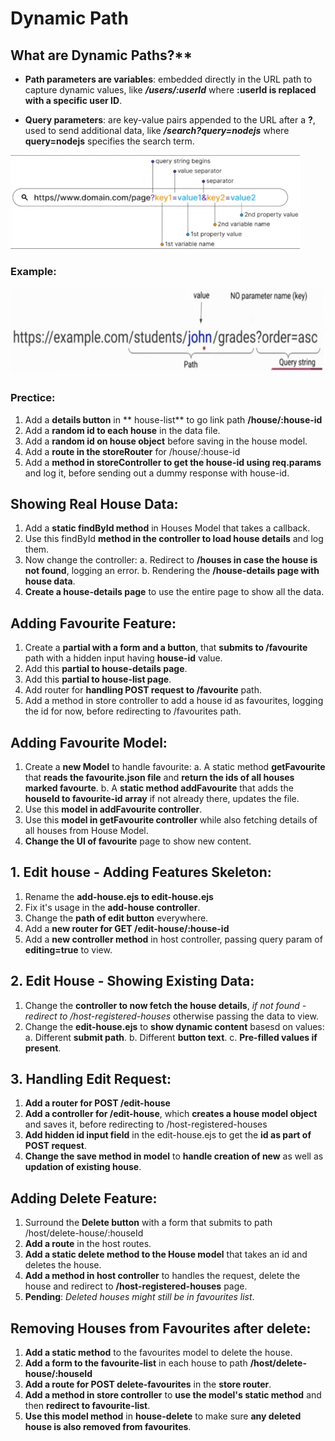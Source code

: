 # Dynamic Path

## What are Dynamic Paths?**

* **Path parameters are variables**: embedded directly in the URL path to capture dynamic values, like ***/users/:userId*** where **:userId is replaced with a specific user ID**.

* **Query parameters**: are key-value pairs appended to the URL after a **?**, used to send additional data, like ***/search?query=nodejs*** where **query=nodejs** specifies the search term.

<img src="./dynamic-path.png" height="150px">

### Example:
<img src="./dynamic-path-example.png" height="140px">


### Prectice:

1. Add a **details button** in ** house-list** to go link path **/house/:house-id**
2. Add a **random id to each house** in the data file.
3. Add a **random id on house object** before saving in the house model.
4. Add a **route in the storeRouter** for /house/:house-id
5. Add a **method in storeController to get the house-id using req.params** and log it, before sending out a dummy response with house-id.


## Showing Real House Data:
1. Add a **static findById method** in Houses Model that takes a callback.
2. Use this findById **method in the controller to load house details** and log them.
3. Now change the controller:
    a. Redirect to **/houses in case the house is not found**, logging an error.
    b. Rendering the **/house-details page with house data**.
4. **Create a house-details page** to use the entire page to show all the data. 


## Adding Favourite Feature:
1. Create a **partial with a form and a button**, that **submits to /favourite** path with a hidden input having
   **house-id** value.
2. Add this **partial to house-details page**.
3. Add this **partial to house-list page**.
4. Add router for **handling POST request to /favourite** path.
5. Add a method in store controller to add a house id as favourites, logging the id for now, before redirecting to /favourites path.


## Adding Favourite Model:
1. Create a **new Model** to handle favourite:
    a. A static method **getFavourite** that **reads the favourite.json file** and **return the ids of all houses marked favourte**.
    b. A **static method addFavourite** that adds the **houseId to favourite-id array** if not already there, updates the file.
2. Use this **model in addFavourite controller**.
3. Use this **model in getFavourite controller** while also fetching details of all houses from House Model.
4. **Change the UI of favourite** page to show new content.


## 1. Edit house - Adding Features Skeleton:
1. Rename the **add-house.ejs to edit-house.ejs**
2. Fix it's usage in the **add-house controller**.
3. Change the **path of edit button** everywhere.
4. Add a **new router for GET /edit-house/:house-id**
5. Add a **new controller method** in host controller, passing query param of **editing=true** to view.


## 2. Edit House - Showing Existing Data:
1. Change the **controller to now fetch the house details**, *if not found - redirect to /host-registered-houses* otherwise passing the data to view.
2. Change the **edit-house.ejs** to **show dynamic content** basesd on values:
    a. Different **submit path**.
    b. Different **button text**.
    c. **Pre-filled values if present**.


## 3. Handling Edit Request:
1. **Add a router for POST /edit-house**
2. **Add a controller for /edit-house**, which **creates a house model object** and saves it, before redirecting to /host-registered-houses
3. **Add hidden id input field** in the edit-house.ejs to get the **id as part of POST request**.
4. **Change the save method in model** to **handle creation of new** as well as **updation of existing house**.


## Adding Delete Feature:
1. Surround the **Delete button** with a form that submits to path /host/delete-house/:houseId
2. **Add a route** in the host routes.
3. **Add a static delete method to the House model** that takes an id and deletes the house.
4. **Add a method in host controller** to handles the request, delete the house and redirect to **/host-registered-houses** page.
5. **Pending**: *Deleted houses might still be in favourites list*.


## Removing Houses from Favourites after delete:
1. **Add a static method** to the favourites model to delete the house.
2. **Add a form to the favourite-list** in each house to path **/host/delete-house/:houseId**
3. **Add  a route for POST delete-favourites** in the **store router**.
4. **Add a method in store controller** to **use the model's static method** and then **redirect to favourite-list**.
5. **Use this model method** in **house-delete** to make sure **any deleted house is also removed from favourites**.

